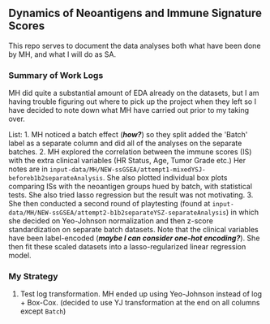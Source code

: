 ## Dynamics of Neoantigens and Immune Signature Scores

This repo serves to document the data analyses both what have been done by MH, and what I will do as SA. 

### Summary of Work Logs
MH did quite a substantial amount of EDA already on the datasets, but I am having trouble figuring out where to pick up the project when they left so I have decided to note down what MH have carried out prior to my taking over.

List:
    1. MH noticed a batch effect (***how?***) so they split added the 'Batch' label as a separate column and did all of the analyses on the separate batches.
    2. MH explored the correlation between the immune scores (IS) with the extra clinical variables (HR Status, Age, Tumor Grade etc.) Her notes are in `input-data/MH/NEW-ssGSEA/attempt1-mixedYSJ-beforeb1b2separateAnalysis`. She also plotted individual box plots comparing ISs with the neoantigen groups hued by batch, with statistical tests. She also tried lasso regression but the result was not motivating.
    3. She then conducted a second round of playtesting (found at `input-data/MH/NEW-ssGSEA/attempt2-b1b2separateYSZ-separateAnalysis`) in which she decided on Yeo-Johnson normalization and then z-score standardization on separate batch datasets. Note that the clinical variables have been label-encoded (***maybe I can consider one-hot encoding?***). She then fit these scaled datasets into a lasso-regularized linear regression model.



### My Strategy

1. Test log transformation. MH ended up using Yeo-Johnson instead of log + Box-Cox. (decided to use YJ transformation at the end on all columns except `Batch`)
